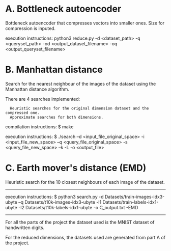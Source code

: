 # A. Bottleneck autoencoder

Bottleneck autoencoder that compresses vectors into smaller ones. Size for compression is inputed.

execution instructions: python3 reduce.py -d <dataset_path> -q <queryset_path> -od <output_dataset_filename> -oq <output_queryset_filename>
                                                                                                                         

# B. Manhattan distance

Search for the nearest neighbour of the images of the dataset using the Manhattan distance algorithm.

There are 4 searches implemented: 

      Heuristic searches for the original dimension dataset and the compressed one.
      Approximate searches for both dimensions.
    
compilation instructions: $ make 

execution instructions: $ ./search –d <input_file_original_space> -i <input_file_new_space> –q <query_file_original_space> -s <query_file_new_space> –k <int> -L <int> -ο <output_file>                                                                                                                         
    

  # C. Earth mover's distance (EMD)   

Heuristic search for the 10 closest neighbours of each image of the dataset.
  
  ------------------------
  
execution instructions: $ python3 search.py -d  Datasets/train-images-idx3-ubyte  –q  Datasets/t10k-images-idx3-ubyte  -l1  Datasets/train-labels-idx1-ubyte -l2 Datasets/t10k-labels-idx1-ubyte -o C_output.txt -EMD      

  -------------------------------

For all the parts of the project the dataset used is the MNIST dataset of handwritten digits.

For the reduced dimensions, the datasets used are generated from part A of the project.
